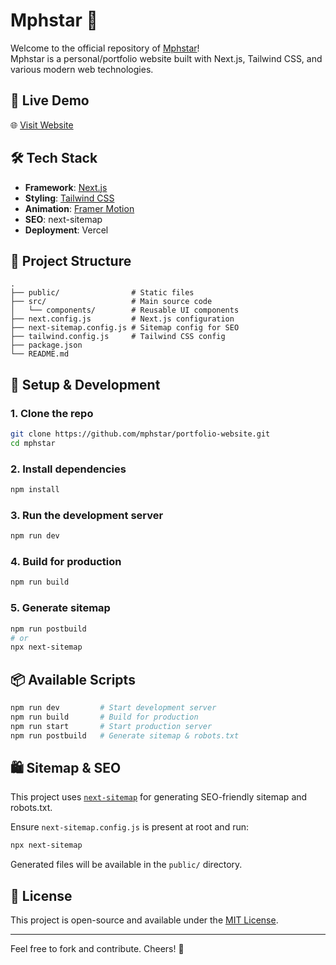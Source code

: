 # Mphstar 💫

Welcome to the official repository of [Mphstar](https://www.mphstar.me/)!  
Mphstar is a personal/portfolio website built with Next.js, Tailwind CSS, and various modern web technologies.

## 🚀 Live Demo

🌐 [Visit Website](https://www.mphstar.me)

## 🛠️ Tech Stack

- **Framework**: [Next.js](https://nextjs.org/)
- **Styling**: [Tailwind CSS](https://tailwindcss.com/)
- **Animation**: [Framer Motion](https://www.framer.com/motion/)
- **SEO**: next-sitemap
- **Deployment**: Vercel

## 📁 Project Structure

```
.
├── public/                # Static files
├── src/                   # Main source code
│   └── components/        # Reusable UI components
├── next.config.js         # Next.js configuration
├── next-sitemap.config.js # Sitemap config for SEO
├── tailwind.config.js     # Tailwind CSS config
├── package.json
└── README.md
```

## 🔧 Setup & Development

### 1. Clone the repo

```bash
git clone https://github.com/mphstar/portfolio-website.git
cd mphstar
```

### 2. Install dependencies

```bash
npm install
```

### 3. Run the development server

```bash
npm run dev
```

### 4. Build for production

```bash
npm run build
```

### 5. Generate sitemap

```bash
npm run postbuild
# or
npx next-sitemap
```

## 📦 Available Scripts

```bash
npm run dev         # Start development server
npm run build       # Build for production
npm run start       # Start production server
npm run postbuild   # Generate sitemap & robots.txt
```

## 🛍️ Sitemap & SEO

This project uses [`next-sitemap`](https://github.com/iamvishnusankar/next-sitemap) for generating SEO-friendly sitemap and robots.txt.

Ensure `next-sitemap.config.js` is present at root and run:

```bash
npx next-sitemap
```

Generated files will be available in the `public/` directory.

## 📄 License

This project is open-source and available under the [MIT License](LICENSE).

---

Feel free to fork and contribute. Cheers! 🍻

